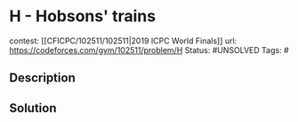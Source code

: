 # H - Hobsons' trains

contest: [[CFICPC/102511/102511|2019 ICPC World Finals]]
url: https://codeforces.com/gym/102511/problem/H
Status: #UNSOLVED
Tags: #

## Description

## Solution

